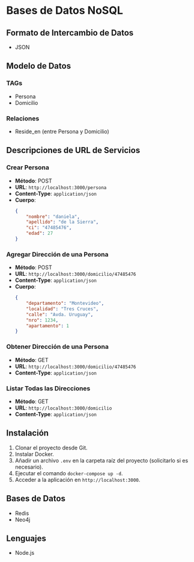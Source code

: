 
# Bases de Datos NoSQL

## Formato de Intercambio de Datos
- JSON

## Modelo de Datos

### TAGs
- Persona
- Domicilio

### Relaciones
- Reside_en (entre Persona y Domicilio)

## Descripciones de URL de Servicios

### Crear Persona
- **Método**: POST
- **URL**: `http://localhost:3000/persona`
- **Content-Type**: `application/json`
- **Cuerpo**:
  ```json
  {
      "nombre": "daniela",
      "apellido": "de la Sierra",
      "ci": "47485476",
      "edad": 27
  }
  ```

### Agregar Dirección de una Persona
- **Método**: POST
- **URL**: `http://localhost:3000/domicilio/47485476`
- **Content-Type**: `application/json`
- **Cuerpo**:
  ```json
  {
      "departamento": "Montevideo",
      "localidad": "Tres Cruces",
      "calle": "Avda. Uruguay",
      "nro": 1234,
      "apartamento": 1
  }
  ```

### Obtener Dirección de una Persona
- **Método**: GET
- **URL**: `http://localhost:3000/domicilio/47485476`
- **Content-Type**: `application/json`

### Listar Todas las Direcciones
- **Método**: GET
- **URL**: `http://localhost:3000/domicilio`
- **Content-Type**: `application/json`

## Instalación

1. Clonar el proyecto desde Git.
2. Instalar Docker.
3. Añadir un archivo `.env` en la carpeta raíz del proyecto (solicitarlo si es necesario).
4. Ejecutar el comando `docker-compose up -d`.
5. Acceder a la aplicación en `http://localhost:3000`.

## Bases de Datos
- Redis
- Neo4j

## Lenguajes
- Node.js
